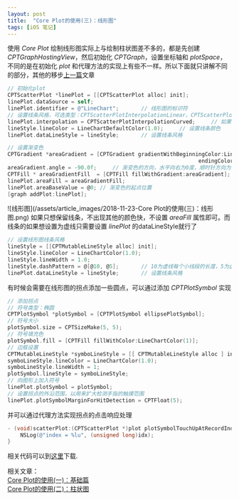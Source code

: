 ```yaml
---
layout: post
title:  "Core Plot的使用(三)：线形图"
tags: [iOS 笔记]
---
```

使用 *Core Plot* 绘制线形图实际上与绘制柱状图差不多的，都是先创建 *CPTGraphHostingView*，然后初始化 *CPTGraph*，设置坐标轴和 *plotSpace*，不同的是在初始化 *plot* 和代理方法的实现上有些不一样。所以下面就只讲解不同的部分，其他的移步[上一篇](http://blog.wangjace.site/2018/11/Core-Plot%E7%9A%84%E4%BD%BF%E7%94%A8(%E4%BA%8C)-%E6%9F%B1%E7%8A%B6%E5%9B%BE/)文章
```Objective-C
// 初始化plot
CPTScatterPlot *linePlot = [[CPTScatterPlot alloc] init];
linePlot.dataSource = self;
linePlot.identifier = @"LineChart";       // 线形图的标识符
// 设置线条风格，可选类型：CPTScatterPlotInterpolationLinear、CPTScatterPlotInterpolationStepped、CPTScatterPlotInterpolationHistogram、CPTScatterPlotInterpolationCurved
linePlot.interpolation = CPTScatterPlotInterpolationCurved;     // 如果想要折线图的效果可以使用CPTScatterPlotInterpolationLinear
lineStyle.lineColor = LineChartDefaultColor(1.0);     // 设置线条颜色
linePlot.dataLineStyle = lineStyle;       // 设置线条风格

// 设置渐变色
CPTGradient *areaGradient = [CPTGradient gradientWithBeginningColor:LineChartDefaultColor(0.6)
                                                            endingColor:LineChartDefaultColor(0.2)];
areaGradient.angle = -90.0f;     // 渐变色的方向，水平向右为0度，顺时针方向为负方向，逆时针方向为正方向
CPTFill * areaGradientFill  = [CPTFill fillWithGradient:areaGradient];
linePlot.areaFill = areaGradientFill;
linePlot.areaBaseValue = @0; // 渐变色的起点位置
[graph addPlot:linePlot];
```
![线形图](/assets/article_images/2018-11-23-Core Plot的使用(三)：线形图.png)
如果只想保留线条，不出现其他的颜色快，不设置 *areaFill* 属性即可。而线条的如果想设置为虚线只需要设置 *linePlot* 的dataLineStyle就行了
```Objective-C
// 设置线形图线条风格
lineStyle = [[CPTMutableLineStyle alloc] init];
lineStyle.lineColor = LineChartColor(1.0);
lineStyle.lineWidth = 1.0;
lineStyle.dashPattern = @[@10, @5];       // 10为虚线每个小线段的长度，5为虚线每个小线段的距离
linePlot.dataLineStyle = lineStyle;       // 设置线条风格
```
有时候会需要在线形图的拐点添加一些圆点，可以通过添加 *CPTPlotSymbol* 实现
```Objective-C
// 添加拐点
// 符号类型：椭圆
CPTPlotSymbol *plotSymbol = [CPTPlotSymbol ellipsePlotSymbol];
// 符号大小
plotSymbol.size = CPTSizeMake(5, 5);
// 符号填充色
plotSymbol.fill = [CPTFill fillWithColor:LineChartColor(1)];
// 边框设置
CPTMutableLineStyle *symboLineStyle = [[ CPTMutableLineStyle alloc ] init];
symboLineStyle.lineColor = LineChartColor(1.0);
symboLineStyle.lineWidth = 1;
plotSymbol.lineStyle = symboLineStyle;       
// 向图形上加入符号
linePlot.plotSymbol = plotSymbol;      
// 设置拐点的外沿范围，以用来扩大检测手指的触摸范围
linePlot.plotSymbolMarginForHitDetection = CPTFloat(5);
```
并可以通过代理方法实现拐点的点击响应处理
```Objective-C
- (void)scatterPlot:(CPTScatterPlot *)plot plotSymbolTouchUpAtRecordIndex:(NSUInteger)idx {
    NSLog(@"index = %lu", (unsigned long)idx);
}
```

相关代码可以到[这里](https://github.com/WangJace/CorePlotExample)下载.

相关文章：  
[Core Plot的使用(一)：基础篇](http://blog.wangjace.site/2018/11/Core-Plot%E7%9A%84%E4%BD%BF%E7%94%A8(%E4%B8%80)-%E5%9F%BA%E7%A1%80%E7%AF%87/)  
[Core Plot的使用(二)：柱状图](http://blog.wangjace.site/2018/11/Core-Plot%E7%9A%84%E4%BD%BF%E7%94%A8(%E4%BA%8C)-%E6%9F%B1%E7%8A%B6%E5%9B%BE/)
